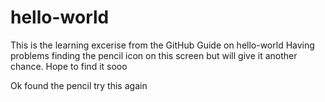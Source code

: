 # hello-world
This is the learning excerise from the GitHub Guide on hello-world
Having problems finding the pencil icon on this screen but will give it another chance.  Hope to find it sooo

Ok found the pencil
try this again

